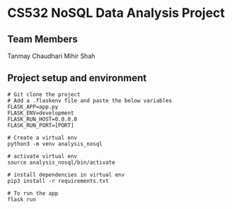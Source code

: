 # CS532 NoSQL Data Analysis Project

## Team Members
Tanmay Chaudhari
Mihir Shah

## Project setup and environment

```
# Git clone the project
# Add a .flaskenv file and paste the below variables
FLASK_APP=app.py
FLASK_ENV=development
FLASK_RUN_HOST=0.0.0.0
FLASK_RUN_PORT=[PORT]

# Create a virtual env
python3 -m venv analysis_nosql

# activate virtual env
source analysis_nosql/bin/activate

# install dependencies in virtual env
pip3 install -r requirements.txt

# To run the app
flask run
```